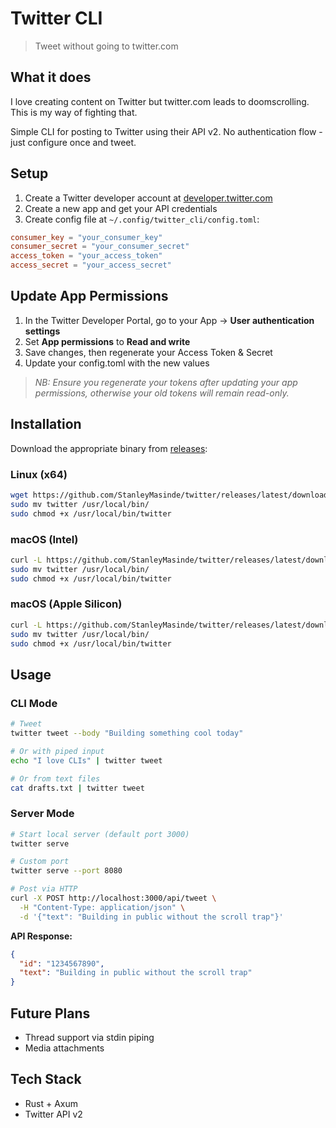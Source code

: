 # Twitter CLI
> Tweet without going to twitter.com

## What it does
I love creating content on Twitter but twitter.com leads to doomscrolling. This is my way of fighting that.

Simple CLI for posting to Twitter using their API v2. No authentication flow - just configure once and tweet.

## Setup
1. Create a Twitter developer account at [developer.twitter.com](https://developer.twitter.com)
2. Create a new app and get your API credentials
3. Create config file at `~/.config/twitter_cli/config.toml`:
```toml
consumer_key = "your_consumer_key"
consumer_secret = "your_consumer_secret"
access_token = "your_access_token"
access_secret = "your_access_secret"
```
## Update App Permissions
1. In the Twitter Developer Portal, go to your App -> **User authentication settings**
2. Set **App permissions** to **Read and write**
3. Save changes, then regenerate your Access Token & Secret
4. Update your config.toml with the new values
 > *NB: Ensure you regenerate your tokens after updating your app permissions, otherwise your old tokens will remain read-only.*

## Installation

Download the appropriate binary from [releases](https://github.com/StanleyMasinde/twitter/releases/latest):

### Linux (x64)
```bash
wget https://github.com/StanleyMasinde/twitter/releases/latest/download/twitter-linux-x64.tar.gz && tar -xzf twitter-linux-x64.tar.gz && rm twitter-linux-x64.tar.gz
sudo mv twitter /usr/local/bin/
sudo chmod +x /usr/local/bin/twitter
```

### macOS (Intel)
```bash
curl -L https://github.com/StanleyMasinde/twitter/releases/latest/download/twitter-darwin-x64.tar.gz | tar -xz
sudo mv twitter /usr/local/bin/
sudo chmod +x /usr/local/bin/twitter
```

### macOS (Apple Silicon)
```bash
curl -L https://github.com/StanleyMasinde/twitter/releases/latest/download/twitter-darwin-arm64.tar.gz | tar -xz
sudo mv twitter /usr/local/bin/
sudo chmod +x /usr/local/bin/twitter
```

## Usage

### CLI Mode
```bash
# Tweet
twitter tweet --body "Building something cool today"

# Or with piped input
echo "I love CLIs" | twitter tweet

# Or from text files
cat drafts.txt | twitter tweet
```

### Server Mode
```bash
# Start local server (default port 3000)
twitter serve

# Custom port
twitter serve --port 8080

# Post via HTTP
curl -X POST http://localhost:3000/api/tweet \
  -H "Content-Type: application/json" \
  -d '{"text": "Building in public without the scroll trap"}'
```

**API Response:**
```json
{
  "id": "1234567890",
  "text": "Building in public without the scroll trap"
}
```

## Future Plans
- Thread support via stdin piping
- Media attachments

## Tech Stack
- Rust + Axum
- Twitter API v2
